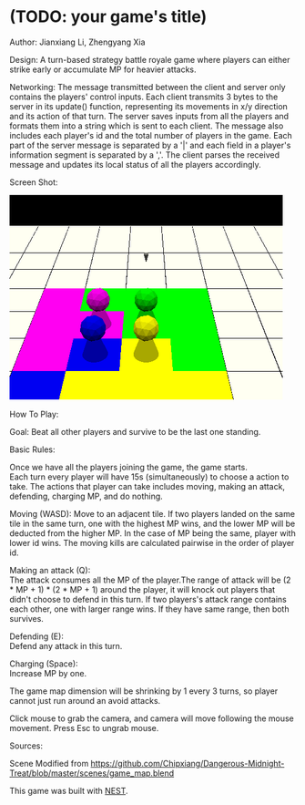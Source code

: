 # (TODO: your game's title)

Author: Jianxiang Li, Zhengyang Xia

Design: A turn-based strategy battle royale game where players can either strike early or accumulate MP for heavier attacks.

Networking: The message transmitted between the client and server only contains the players' control inputs. Each client transmits 3 bytes to the server in its update() function, representing its movements in x/y direction and its action of that turn. The server saves inputs from all the players and formats them into a string which is sent to each client. The message also includes each player's id and the total number of players in the game. Each part of the server message is separated by a '|' and each field in a player's information segment is separated by a ','. The client parses the received message and updates its local status of all the players accordingly.

Screen Shot:

![Screen Shot](screenshot.png)

How To Play:

Goal: Beat all other players and survive to be the last one standing.

Basic Rules: 

Once we have all the players joining the game, the game starts.\
Each turn every player will have 15s (simultaneously) to choose a action to take.
The actions that player can take includes moving, making an attack, defending, charging MP, and do nothing.

Moving (WASD):
Move to an adjacent tile. If two players landed on the same tile in the same turn, one with the highest MP wins, and the lower MP will be deducted from the higher MP. In the case of MP being the same, player with lower id wins. The moving kills are calculated pairwise in the order of player id.

Making an attack (Q):\
The attack consumes all the MP of the player.The range of attack will be (2 * MP + 1) * (2 * MP + 1) around the player, it will knock out players that didn't choose to defend in this turn.
If two players's attack range contains each other, one with larger range wins. If they have same range, then both survives.

Defending (E):\
Defend any attack in this turn.

Charging (Space):\
Increase MP by one.

The game map dimension will be shrinking by 1 every 3 turns, so player cannot just run around an avoid attacks.

Click mouse to grab the camera, and camera will move following the mouse movement. Press Esc to ungrab mouse.

Sources:

Scene Modified from https://github.com/Chipxiang/Dangerous-Midnight-Treat/blob/master/scenes/game_map.blend

This game was built with [NEST](NEST.md).

